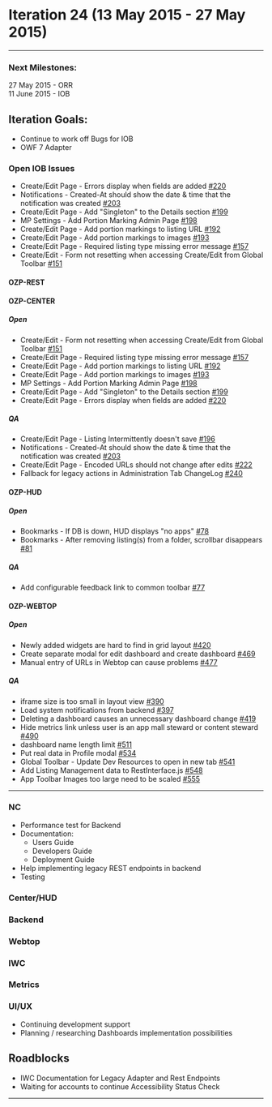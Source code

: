 # Iteration 24 (13 May 2015 - 27 May 2015)

*** 
### Next Milestones:
27 May 2015 - ORR
<br>11 June 2015 - IOB

## Iteration Goals:
* Continue to work off Bugs for IOB
* OWF 7 Adapter

### Open IOB Issues
* Create/Edit Page - Errors display when fields are added [#220](http://github.com/ozone-development/ozp-center/issues/220)
* Notifications - Created-At should show the date & time that the notification was created [#203](http://github.com/ozone-development/ozp-center/issues/203)
* Create/Edit Page - Add "Singleton" to the Details section [#199](http://github.com/ozone-development/ozp-center/issues/199)
* MP Settings - Add Portion Marking Admin Page [#198](http://github.com/ozone-development/ozp-center/issues/198)
* Create/Edit Page - Add portion markings to listing URL [#192](http://github.com/ozone-development/ozp-center/issues/192)
* Create/Edit Page - Add portion markings to images [#193](http://github.com/ozone-development/ozp-center/issues/193)
* Create/Edit Page - Required listing type missing error message [#157](http://github.com/ozone-development/ozp-center/issues/157)
* Create/Edit - Form not resetting when accessing Create/Edit from Global Toolbar [#151](http://github.com/ozone-development/ozp-center/issues/151)


#### OZP-REST


#### OZP-CENTER
##### Open
* Create/Edit - Form not resetting when accessing Create/Edit from Global Toolbar [#151](http://github.com/ozone-development/ozp-center/issues/151)
* Create/Edit Page - Required listing type missing error message [#157](http://github.com/ozone-development/ozp-center/issues/157)
* Create/Edit Page - Add portion markings to listing URL [#192](http://github.com/ozone-development/ozp-center/issues/192)
* Create/Edit Page - Add portion markings to images [#193](http://github.com/ozone-development/ozp-center/issues/193)
* MP Settings - Add Portion Marking Admin Page [#198](http://github.com/ozone-development/ozp-center/issues/198)
* Create/Edit Page - Add "Singleton" to the Details section [#199](http://github.com/ozone-development/ozp-center/issues/199)
* Create/Edit Page - Errors display when fields are added [#220](http://github.com/ozone-development/ozp-center/issues/220)

##### QA
* Create/Edit Page - Listing Intermittently doesn't save [#196](http://github.com/ozone-development/ozp-center/issues/196)
* Notifications - Created-At should show the date & time that the notification was created [#203](http://github.com/ozone-development/ozp-center/issues/203)
* Create/Edit Page - Encoded URLs should not change after edits [#222](http://github.com/ozone-development/ozp-center/issues/222)
* Fallback for legacy actions in Administration Tab ChangeLog [#240](http://github.com/ozone-development/ozp-center/issues/240)

#### OZP-HUD
##### Open
* Bookmarks - If DB is down, HUD displays "no apps" [#78](http://github.com/ozone-development/ozp-center/issues/78)
* Bookmarks - After removing listing(s) from a folder, scrollbar disappears [#81](http://github.com/ozone-development/ozp-center/issues/81)

##### QA
* Add configurable feedback link to common toolbar [#77](http://github.com/ozone-development/ozp-center/issues/77)

#### OZP-WEBTOP
##### Open
* Newly added widgets are hard to find in grid layout [#420](http://github.com/ozone-development/ozp-webtop/issues/420)
* Create separate modal for edit dashboard and create dashboard [#469](http://github.com/ozone-development/ozp-webtop/issues/469)
* Manual entry of URLs in Webtop can cause problems [#477](http://github.com/ozone-development/ozp-webtop/issues/477)

##### QA
* iframe size is too small in layout view [#390](http://github.com/ozone-development/ozp-webtop/issues/390)
* Load system notifications from backend [#397](http://github.com/ozone-development/ozp-webtop/issues/397)
* Deleting a dashboard causes an unnecessary dashboard change [#419](http://github.com/ozone-development/ozp-webtop/issues/419)
* Hide metrics link unless user is an app mall steward or content steward [#490](http://github.com/ozone-development/ozp-webtop/issues/490)
* dashboard name length limit [#511](http://github.com/ozone-development/ozp-webtop/issues/511)
* Put real data in Profile modal [#534](http://github.com/ozone-development/ozp-webtop/issues/534)
* Global Toolbar - Update Dev Resources to open in new tab [#541](http://github.com/ozone-development/ozp-webtop/issues/541)
* Add Listing Management data to RestInterface.js [#548](http://github.com/ozone-development/ozp-webtop/issues/548)
* App Toolbar Images too large need to be scaled [#555](http://github.com/ozone-development/ozp-webtop/issues/555)

***


### NC 
* Performance test for Backend
* Documentation:
  * Users Guide
  * Developers Guide
  * Deployment Guide
* Help implementing legacy REST endpoints in backend
* Testing

### Center/HUD


### Backend



### Webtop


### IWC


### Metrics

### UI/UX
* Continuing development support
* Planning / researching Dashboards implementation possibilities

## Roadblocks
* IWC Documentation for Legacy Adapter and Rest Endpoints
* Waiting for accounts to continue Accessibility Status Check

***